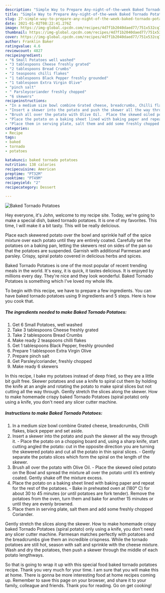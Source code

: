 ```yaml
---
description: "Simple Way to Prepare Any-night-of-the-week Baked Tornado Potatoes"
title: "Simple Way to Prepare Any-night-of-the-week Baked Tornado Potatoes"
slug: 27-simple-way-to-prepare-any-night-of-the-week-baked-tornado-potatoes
date: 2021-01-02T08:22:41.276Z
image: https://img-global.cpcdn.com/recipes/4d7f1b2040daed77/751x532cq70/baked-tornado-potatoes-recipe-main-photo.jpg
thumbnail: https://img-global.cpcdn.com/recipes/4d7f1b2040daed77/751x532cq70/baked-tornado-potatoes-recipe-main-photo.jpg
cover: https://img-global.cpcdn.com/recipes/4d7f1b2040daed77/751x532cq70/baked-tornado-potatoes-recipe-main-photo.jpg
author: Franklin Baker
ratingvalue: 4.6
reviewcount: 4827
recipeingredient:
- "6 Small Potatoes well washed"
- "3 tablespoons Cheese freshly grated"
- "2 tablespoons Bread Crumbs"
- "2 teaspoons chilli flakes"
- "1 tablespoons Black Pepper freshly grounded"
- "1 tablespoon Extra Virgin Olive"
- "pinch salt"
- " Parsleycoriander freshly chopped"
- "6 skewers"
recipeinstructions:
- "In a medium size bowl combine Grated cheese, breadcrumbs, Chilli flakes, black pepper and set aside."
- "Insert a skewer into the potato and push the skewer all the way through it.  Place the potato on a chopping board and, using a sharp knife, start cutting angled the potato: cut in the opposite direction you are turning the skewered potato and cut all the potato in thin spiral slices. Gently separate the potato slices which form the spiral on the length of the skewer."
- "Brush all over the potato with Olive Oil.  Place the skewed oiled potato on the Bowl and spread the mixture all over the potato until it’s entirely coated. Gently shake off the mixture excess."
- "Place the potato on a baking sheet lined with baking paper and repeat for the rest of the potatoes. Bake in preheated oven at (180° C) for about 30 to 45 minutes (or until potatoes are fork tender). Remove the potatoes from the oven, turn them and bake for another 15 minutes or until they are evenly browned."
- "Place them in serving plate, salt them and add some freshly chopped Coriander."
categories:
- Recipe
tags:
- baked
- tornado
- potatoes

katakunci: baked tornado potatoes 
nutrition: 138 calories
recipecuisine: American
preptime: "PT32M"
cooktime: "PT49M"
recipeyield: "2"
recipecategory: Dessert

---
```



![Baked Tornado Potatoes](https://img-global.cpcdn.com/recipes/4d7f1b2040daed77/751x532cq70/baked-tornado-potatoes-recipe-main-photo.jpg)

Hey everyone, it's John, welcome to my recipe site. Today, we're going to make a special dish, baked tornado potatoes. It is one of my favorites. This time, I will make it a bit tasty. This will be really delicious.

Place each skewered potato over the bowl and sprinkle half of the spice mixture over each potato until they are entirely coated. Carefully set the potatoes on a baking pan, letting the skewers rest on sides of the pan so that the potatoes are suspended. Garnish with additional Parmesan and parsley. Crispy, spiral potato covered in delicious herbs and spices.

Baked Tornado Potatoes is one of the most popular of recent trending meals in the world. It's easy, it is quick, it tastes delicious. It is enjoyed by millions every day. They're nice and they look wonderful. Baked Tornado Potatoes is something which I've loved my whole life.


To begin with this recipe, we have to prepare a few ingredients. You can have baked tornado potatoes using 9 ingredients and 5 steps. Here is how you cook that.

<!--inarticleads1-->

##### The ingredients needed to make Baked Tornado Potatoes:

1. Get 6 Small Potatoes, well washed
1. Take 3 tablespoons Cheese freshly grated
1. Take 2 tablespoons Bread Crumbs
1. Make ready 2 teaspoons chilli flakes
1. Get 1 tablespoons Black Pepper, freshly grounded
1. Prepare 1 tablespoon Extra Virgin Olive
1. Prepare pinch salt
1. Get  Parsley/coriander, freshly chopped
1. Make ready 6 skewers


In this recipe, I bake my potatoes instead of deep fried, so they are a little bit guilt free. Skewer potatoes and use a knife to spiral cut them by holding the knife at an angle and rotating the potato to make spiral slices but not cutting all the way through. Gently stretch the slices along the skewer. How to make homemade crispy baked Tornado Potatoes (spiral potato) only using a knife, you don&#39;t need any slicer cutter machine. 

<!--inarticleads2-->

##### Instructions to make Baked Tornado Potatoes:

1. In a medium size bowl combine Grated cheese, breadcrumbs, Chilli flakes, black pepper and set aside.
1. Insert a skewer into the potato and push the skewer all the way through it.  - Place the potato on a chopping board and, using a sharp knife, start cutting angled the potato: cut in the opposite direction you are turning the skewered potato and cut all the potato in thin spiral slices. - Gently separate the potato slices which form the spiral on the length of the skewer.
1. Brush all over the potato with Olive Oil.  - Place the skewed oiled potato on the Bowl and spread the mixture all over the potato until it’s entirely coated. Gently shake off the mixture excess.
1. Place the potato on a baking sheet lined with baking paper and repeat for the rest of the potatoes. - Bake in preheated oven at (180° C) for about 30 to 45 minutes (or until potatoes are fork tender). Remove the potatoes from the oven, turn them and bake for another 15 minutes or until they are evenly browned.
1. Place them in serving plate, salt them and add some freshly chopped Coriander.


Gently stretch the slices along the skewer. How to make homemade crispy baked Tornado Potatoes (spiral potato) only using a knife, you don&#39;t need any slicer cutter machine. Parmesan matches perfectly with potatoes and the breadcrumbs give them an incredible crispness. While the tornado potatoes are still hot, season with salt and sprinkle with the cheese mixture. Wash and dry the potatoes, then push a skewer through the middle of each potato lengthways. 

So that is going to wrap it up with this special food baked tornado potatoes recipe. Thank you very much for your time. I am sure that you will make this at home. There is gonna be more interesting food at home recipes coming up. Remember to save this page on your browser, and share it to your family, colleague and friends. Thank you for reading. Go on get cooking!
